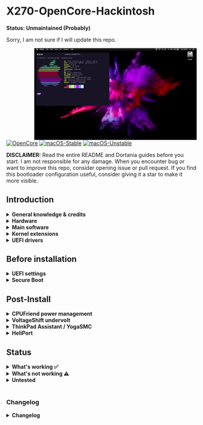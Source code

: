 # X270-OpenCore-Hackintosh

**Status: Unmaintained (Probably)**

Sorry, I am not sure if I will update this repo.


<img align="right" src="./Extras/neofetch.png" alt="Neofetch PNG" width="430">

[![OpenCore](https://img.shields.io/badge/OpenCore-0.7.0-blue.svg)](https://github.com/acidanthera/OpenCorePkg)
[![macOS-Stable](https://img.shields.io/badge/macOS-10.15.7-brightgreen.svg)](https://www.apple.com/macos/catalina/)
[![macOS-Unstable](https://img.shields.io/badge/macOS-11.2.2-brightgreen.svg)](https://www.apple.com/macos/big-sur)

**DISCLAIMER:**
Read the entire README and Dortania guides before you start. I am not responsible for any damage.
When you encounter bug or want to improve this repo, consider opening issue or pull request.
If you find this bootloader configuration useful, consider giving it a star to make it more visible.

## Introduction

<details>

<summary><strong>General knowledge & credits</strong></summary>
<br>

- To install macOS follow the guides provided by [Dortania](https://dortania.github.io/getting-started/).
Or simply create USB drive with macOS and put this repo to EFI partition
- Useful tools by [CorpNewt](https://github.com/corpnewt) and [headkaze](https://github.com/headkaze/Hackintool)
- [CREDITS](CREDITS.md) file

</details>

<details>

<summary><strong>Hardware</strong></summary>
<br>

[![UEFI](https://img.shields.io/badge/UEFI-1.40-lightgrey)](https://pcsupport.lenovo.com/cy/en/products/laptops-and-netbooks/thinkpad-x-series-laptops/thinkpad-x270/downloads/ds120442-bios-update-utility-bootable-cd-for-windows-10-81-7-64-bit-7-32-bit-thinkpad-x270)

| Category  | Component                            | Note                                                                                                               |
| --------- | ------------------------------------ | ------------------------------------------------------------------------------------------------------------------ |
| CPU       | Intel Core i7-7500U                  | 20L50000MC                                                                                                         |
| GPU       | Intel UHD 620                        |                                                                                                                    |
| SSD       | Samsung 960 Evo 512GB                | Stock SSD doesn't work with macOS                                                            |
| Memory    | 16GB DDR4 2400Mhz                    |                                                                                                                    |
| Battery   | Dual battery                         |                                                                                                                    |
| Camera    | 720p Camera                          |                                                                                                                    |
| Wifi & BT | Intel Wireless-AC 8265               | You should use Heliport app to get WiFi GUI.                        |
| Input     | PS2 Keyboard & Synaptics TrackPad    | [YogaSMC](https://github.com/zhen-zen/YogaSMC) for media keys like microphone switch, etc. PrtSc is mapped as F13. |

</details>  

<details>
<summary><strong>Main software</strong></summary>

| Component      | Version        |
| -------------- | -------------- |
| macOS Catalina | 10.15.7 (19H2) |
| macOS Big Sur  | 11.2.2 (20D80) |
| OpenCore       | v0.7.0         |

</details>

<details>

<summary><strong>Kernel extensions</strong></summary>

| Kext                   | Version        |
|:---------------------- | -------------- |
| AppleALC               | 1.6.1          |
| BrightnessKeys         | 1.0.2          |
| CPUFriend              | 1.2.3          |
| CPUFriendDataProvider  | i5-7500U       |
| HibernationFixup       | 1.4.0          |
| IntelBluetoothFirmware | 1.1.2          |
| IntelBluetoothInjector | 1.1.2          |
| itlwm                  | 1.3.0          |
| IntelMausi             | 1.0.6          |
| Lilu                   | 1.5.3          |
| NoTouchID              | 1.0.4          |
| NVMeFix                | 1.0.8          |
| VirtualSMC             | 1.2.4          |
| VoltageShift           | 1.24           |
| Acidanthera VoodooPS2Controller| 2.2.3  |
| USBMap                 |                |
| WhateverGreen          | 1.5.0          |
| YogaSMC                | 1.5.1          |

</details>
<details>

<summary><strong>UEFI drivers</strong></summary>

| Driver          | Version           |
|:---------------:| ----------------- |
| AudioDxe.efi    | OpenCorePkg 0.7.0 |
| HfsPlus.efi     | OcBinaryData      |
| OpenCanopy.efi  | OpenCorePkg 0.7.0 |
| OpenRuntime.efi | OpenCorePkg 0.7.0 |

</details>


## Before installation

<details>  

<summary><strong>UEFI settings</strong></summary>
<br>

**Security**

- `Security Chip` **Disabled**
- `Memory Protection -> Execution Prevention` **Enabled**
- `Virtualization -> Intel Virtualization Technology` **Enabled**
- `Virtualization -> Intel VT-d Feature` **Enabled**
- `Anti-Theft -> Computrace -> Current Setting` **Disabled**
- `Secure Boot -> Secure Boot` **Disabled**
- `Intel SGX -> Intel SGX Control` **Disabled**
- `Device Guard` **Disabled**

**Startup**

- `UEFI/Legacy Boot` **UEFI Only**
- `CSM Support` **No**

</details>
<details>

<summary><strong>Secure Boot</strong></summary>
<br>
If I correctly understood, we can't use Secure Boot because it supported since MacBookPro15 but MacBookPro14 is more similar to x270 hardware.
</details>

## Post-Install
<details>
<summary><strong>CPUFriend power management</strong></summary>
<br>

Generate CPUFriendDataProvider for your machine [here](https://github.com/fewtarius/CPUFriendFriend) or use it from this repo if you have a same CPU.

</details>

<details>

<summary><strong>VoltageShift undervolt</strong></summary>
<br>

It is possible to use [VoltageShift](https://github.com/sicreative/VoltageShift) directly from the EFI folder instead of disabling SIP.

</details>

<details>

<summary><strong>ThinkPad Assistant / YogaSMC</strong></summary>
<br>

For some additional features you can use [ThinkPad Assistant app](https://github.com/MSzturc/ThinkpadAssistant) and [YogaSMC](https://github.com/zhen-zen/YogaSMC) Prefpanel and assistant app.

```
Not all functional is available. Maybe I'll fix it later
````

</details>

<details>
<summary><strong>HeliPort</strong></summary>

To use WiFi install [HeliPort app](https://github.com/OpenIntelWireless/HeliPort). You can also use modified kext to get ability to use native WiFi control, but it's not a recommended way.

</details>

## Status

<details>

<summary><strong>What's working ✅</strong></summary>

- [x] Battery percentage
- [x] Bluetooth - Intel Wireless-AC 8260
- [x] Boot chime
- [x] Boot menu `OpenCanopy`
- [x] CPU power management / performance `Now on par with Windows without XTU undervolt.`
- [x] FireVault 2 `No config.plist changes needed`
- [x] GPU UHD 620 hardware acceleration / performance
- [x] HDMI `Closed and opened lid. With audio.`
- [x] iMessage, FaceTime, App Store, iTunes Store.
- [x] Intel I219V Ethernet port
- [x] Keyboard `Volume and brightness hotkeys. Another media keys with YogaSMC.`
- [x] Microphone `With keyboard switch using ThinkPad Assistant.`
- [x] Realtek® Audio
- [x] Sleep/Wake
- [x] TouchPad. `But laggy a bit. Gestures and force touch emulation are working.`
- [x] USB Ports `For some reason, left USB port doesn't work for USB3.0.`
- [x] Web camera
- [x] Wifi - Intel Wireless-AC 8260 `Use HeliPort app for Wi-Fi control`
- [x] DRM `Widevine, validated on Chrome. WhateverGreen's DRM is broken on Big Sur`

</details>

<details>

<summary><strong>What's not working ⚠️</strong></summary>

- [ ] Fingerprint reader `There is finally after many years working driver for Linux (python-validity), don't expect macOS driver any time soon.`
- [ ] PM 981 `Didn't find any info about success with this SSD.`
- [ ] Sidecar wireless `If you want to use this feature, buy a compatible Broadcom card!`
- [ ] TrackPoint.
- [ ] Maybe something else.

</details>

<details>

<summary><strong>Untested</strong></summary>

- [ ] SD card reader.
- [ ] LTE modem.
- [ ] Sidecar wired.

</details>
<br>

### Changelog

<details>
<summary><strong>Changelog</strong></summary>
<br>

6.0 - Initial fork
  * Added X270 USBMap
  * Added X270 YogaSMC SSDT
  * AirportItlwm.kext replaced with itlwm.kext
  * Config adapted to X270
  * Config cleanup
  * Fixed keyboard mapping
  * Removed VoodooRMI (Doesnt work as good as Acidanthera implementation)
  * Removed some kexts
  * Updated kexts to latest release
  * Updated to OpenCore 7.0


</details>
